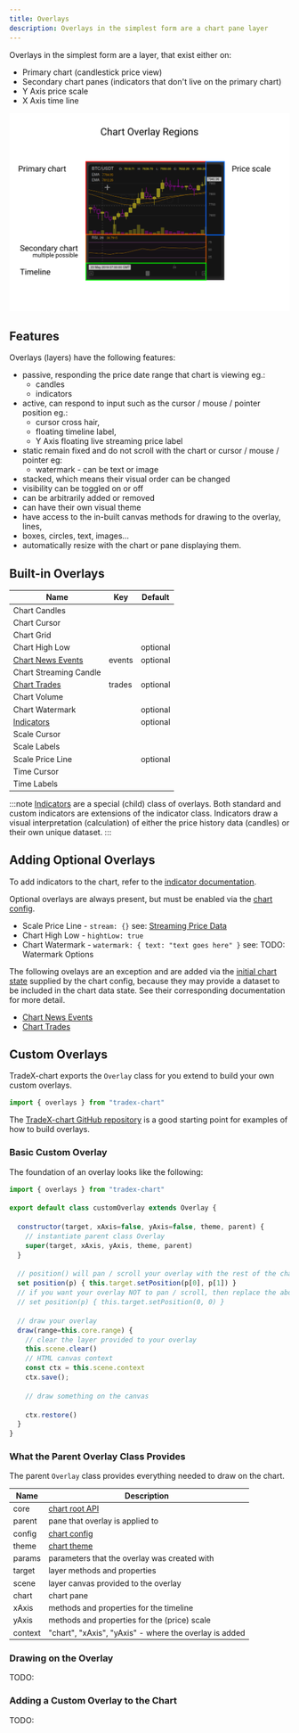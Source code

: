 ```yaml
---
title: Overlays
description: Overlays in the simplest form are a chart pane layer
---
```

Overlays in the simplest form are a layer, that exist either on:

* Primary chart (candlestick price view)
* Secondary chart panes (indicators that don't live on the primary chart)
* Y Axis price scale
* X Axis time line

![Chart Overlay Regions](../../../assets/Overly-Regions.png)

## Features

Overlays (layers) have the following features:

* passive, responding the price date range that chart is viewing eg.:
  * candles
  * indicators
* active, can respond to input such as the cursor / mouse / pointer position eg.:
  * cursor cross hair,
  * floating timeline label,
  * Y Axis floating live streaming price label
* static remain fixed and do not scroll with the chart or cursor / mouse / pointer eg:
  * watermark - can be text or image
* stacked, which means their visual order can be changed
* visibility can be toggled on or off
* can be arbitrarily added or removed
* can have their own visual theme
* have access to the in-built canvas methods for drawing to the overlay, lines,
* boxes, circles, text, images...
* automatically resize with the chart or pane displaying them.

## Built-in Overlays


| Name                                   | Key    | Default  |
| ---------------------------------------- | -------- | ---------- |
| Chart Candles                          |        |          |
| Chart Cursor                           |        |          |
| Chart Grid                             |        |          |
| Chart High Low                         |        | optional |
| [Chart News Events](../overlays_news_events) | events | optional |
| Chart Streaming Candle                 |        |          |
| [Chart Trades](../overlays_trades)           | trades | optional |
| Chart Volume                           |        |          |
| Chart Watermark                        |        | optional |
| [Indicators](../../indicators)         |        | optional |
| Scale Cursor                           |        |          |
| Scale Labels                           |        |          |
| Scale Price Line                       |        | optional |
| Time Cursor                            |        |          |
| Time Labels                            |        |          |

:::note
[Indicators](../indicators.md) are a special (child) class of overlays.
Both standard and custom indicators are extensions of the indicator class.
Indicators draw a visual interpretation (calculation) of either the price history data (candles) or their own unique dataset.
:::

## Adding Optional Overlays

To add indicators to the chart, refer to the [indicator documentation](../indicators).

Optional overlays are always present, but must be enabled via the [chart config](../02_configuration).

* Scale Price Line - ``stream: {}`` see: [Streaming Price Data](../streaming_price_data)
* Chart High Low - ``hightLow: true``
* Chart Watermark - ``watermark: { text: "text goes here" }`` see: TODO: Watermark Options

The following ovelays are an exception and are added via the [initial chart state](../state) supplied by the chart config, because they may provide a dataset to be included in the chart data state. See their corresponding documentation for more detail.

* [Chart News Events](../../news_events)
* [Chart Trades](../../trades)

## Custom Overlays

TradeX-chart exports the ``Overlay`` class for you extend to build your own custom overlays.

```javascript
import { overlays } from "tradex-chart"
```

The [TradeX-chart GitHub repository](https://github.com/tradex-app/TradeX-chart/tree/master/src/components/overlays) is a good starting point for examples of how to build overlays.

### Basic Custom Overlay

The foundation of an overlay looks like the following:

```javascript
import { overlays } from "tradex-chart"

export default class customOverlay extends Overlay {

  constructor(target, xAxis=false, yAxis=false, theme, parent) {
    // instantiate parent class Overlay
    super(target, xAxis, yAxis, theme, parent)
  }

  // position() will pan / scroll your overlay with the rest of the chart
  set position(p) { this.target.setPosition(p[0], p[1]) }
  // if you want your overlay NOT to pan / scroll, then replace the above with:
  // set position(p) { this.target.setPosition(0, 0) }

  // draw your overlay
  draw(range=this.core.range) {
    // clear the layer provided to your overlay
    this.scene.clear()
    // HTML canvas context
    const ctx = this.scene.context
    ctx.save();

    // draw something on the canvas

    ctx.restore()
  }
}
```

### What the Parent Overlay Class Provides

The parent ``Overlay`` class provides everything needed to draw on the chart.

| Name    | Description                                            |
| --------- | -------------------------------------------------------- |
| core    | [chart root API](../../api/core)                       |
| parent  | pane that overlay is applied to                        |
| config  | [chart config](../02_configuration)                    |
| theme   | [chart theme](../themes)                               |
| params  | parameters that the overlay was created with           |
| target  | layer methods and properties                           |
| scene   | layer canvas provided to the overlay                   |
| chart   | chart pane                                             |
| xAxis   | methods and properties for the timeline                |
| yAxis   | methods and properties for the (price) scale           |
| context | "chart", "xAxis", "yAxis" - where the overlay is added |

### Drawing on the Overlay

TODO:

### Adding a Custom Overlay to the Chart

TODO:
